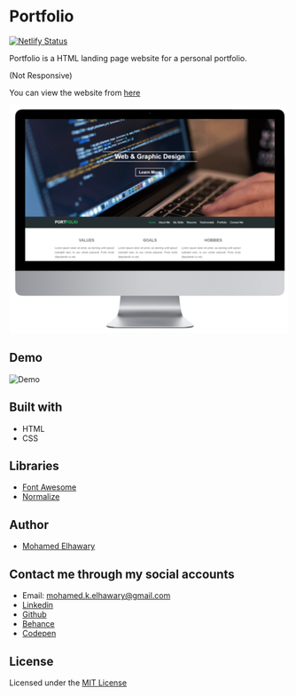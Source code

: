 # Portfolio  

[![Netlify Status](https://api.netlify.com/api/v1/badges/6c2468fa-80d6-44f9-9d12-4821ce4bcff5/deploy-status)](https://app.netlify.com/sites/potfolio14/deploys)  

Portfolio is a HTML landing page website for a personal portfolio.

(Not Responsive)

You can view the website from [here](https://portfolio-14.netlify.app/)

![Screenshot](mockup.png)  

## Demo

![Demo](https://user-images.githubusercontent.com/69651552/95006506-976c6a80-0605-11eb-94ed-79c3cfbdda88.gif)  


## Built with

* HTML
* CSS  

## Libraries  

* [Font Awesome](https://fontawesome.com/)  
* [Normalize](https://necolas.github.io/normalize.css/)  

## Author

* [Mohamed Elhawary](https://www.linkedin.com/in/mohamed-elhawary14/)  

## Contact me through my social accounts

* Email: mohamed.k.elhawary@gmail.com
* [Linkedin](https://www.linkedin.com/in/mohamed-elhawary14/)
* [Github](https://github.com/Mohamed-Elhawary)  
* [Behance](https://www.behance.net/mohamed-elhawary14)
* [Codepen](https://codepen.io/Mohamed-ElHawary) 

## License

Licensed under the [MIT License](LICENSE)


